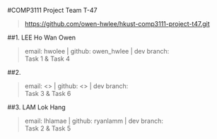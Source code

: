 #COMP3111 Project Team T-47
> https://github.com/owen-hwlee/hkust-comp3111-project-t47.git

##1. LEE Ho Wan Owen
> email: hwolee | github: owen_hwlee | dev branch: <br>
> Task 1 & Task 4<br>

##2. 
> email: <> | github: <> | dev branch: <br>
> Task 3 & Task 6<br>

##3. LAM Lok Hang
> email: lhlamae | github: ryanlamm | dev branch: <br>
> Task 2 & Task 5<br>